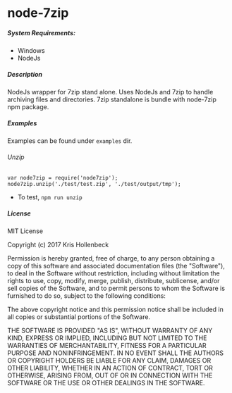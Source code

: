 # node-7zip

##### System Requirements:

- Windows
- NodeJs

##### Description
NodeJs wrapper for 7zip stand alone. Uses NodeJs and 7zip to handle archiving files and directories. 7zip standalone is bundle with node-7zip npm package.

##### Examples

Examples can be found under `examples` dir.

###### Unzip
```
var node7zip = require('node7zip');
node7zip.unzip('./test/test.zip', './test/output/tmp');
```
 - To test, `npm run unzip`


##### License

MIT License

Copyright (c) 2017 Kris Hollenbeck

Permission is hereby granted, free of charge, to any person obtaining a copy
of this software and associated documentation files (the "Software"), to deal
in the Software without restriction, including without limitation the rights
to use, copy, modify, merge, publish, distribute, sublicense, and/or sell
copies of the Software, and to permit persons to whom the Software is
furnished to do so, subject to the following conditions:

The above copyright notice and this permission notice shall be included in all
copies or substantial portions of the Software.

THE SOFTWARE IS PROVIDED "AS IS", WITHOUT WARRANTY OF ANY KIND, EXPRESS OR
IMPLIED, INCLUDING BUT NOT LIMITED TO THE WARRANTIES OF MERCHANTABILITY,
FITNESS FOR A PARTICULAR PURPOSE AND NONINFRINGEMENT. IN NO EVENT SHALL THE
AUTHORS OR COPYRIGHT HOLDERS BE LIABLE FOR ANY CLAIM, DAMAGES OR OTHER
LIABILITY, WHETHER IN AN ACTION OF CONTRACT, TORT OR OTHERWISE, ARISING FROM,
OUT OF OR IN CONNECTION WITH THE SOFTWARE OR THE USE OR OTHER DEALINGS IN THE
SOFTWARE.
